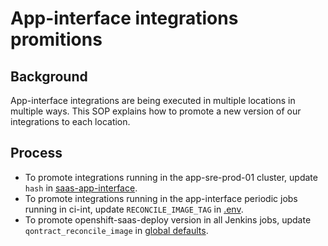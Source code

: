 # App-interface integrations promitions

## Background

App-interface integrations are being executed in multiple locations in multiple ways.  This SOP explains how to promote a new version of our integrations to each location.

## Process

* To promote integrations running in the app-sre-prod-01 cluster, update `hash` in [saas-app-interface](https://github.com/app-sre/saas-app-interface/blob/master/qontract-reconcile-services/qontract-reconcile.yaml).
* To promote integrations running in the app-interface periodic jobs running in ci-int, update `RECONCILE_IMAGE_TAG` in [.env](/.env).
* To promote openshift-saas-deploy version in all Jenkins jobs, update `qontract_reconcile_image` in [global defaults](/resources/jenkins/global/defaults.yaml).
